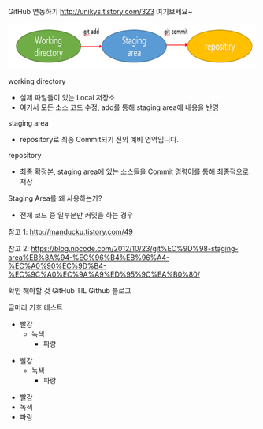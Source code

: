GitHub 연동하기
http://unikys.tistory.com/323 여기보세요~

<img width="700" height="92" src="./image/git_flow.png"></img>

working directory
 - 실제 파일들이 있는 Local 저장소
 - 여기서 모든 소스 코드 수정, add를 통해 staging area에 내용을 반영

staging area
 - repository로 최종 Commit되기 전의 예비 영역입니다. 

repository
 - 최종 확정본, staging area에 있는 소스들을 Commit 명령어를 통해 최종적으로 저장

Staging Area를 왜 사용하는가?
 - 전체 코드 중 일부분만 커밋을 하는 경우


참고 1: http://manducku.tistory.com/49

참고 2: https://blog.npcode.com/2012/10/23/git%EC%9D%98-staging-area%EB%8A%94-%EC%96%B4%EB%96%A4-%EC%A0%90%EC%9D%B4-%EC%9C%A0%EC%9A%A9%ED%95%9C%EA%B0%80/


확인 해야할 것
 GitHub TIL
 Github 블로그


글머리 기호 테스트
 * 빨강
 	* 녹색
 		* 파랑

 + 빨강
 	+ 녹색  
 		+ 파랑

  - 빨강
  - 녹색
  - 파랑